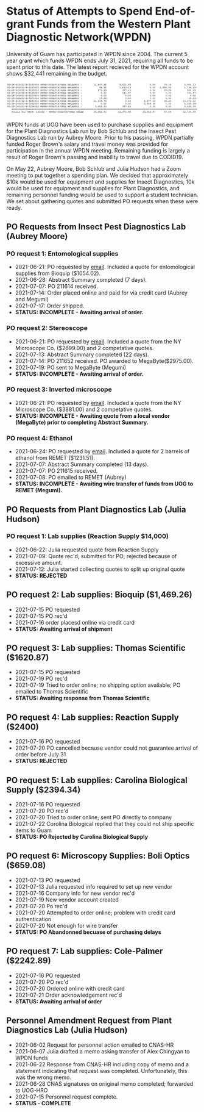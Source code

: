# Status of Attempts to Spend End-of-grant Funds from the Western Plant Diagnostic Network(WPDN)

University of Guam has participated in WPDN since 2004. The current 5 year grant which funds WPDN ends July 31, 2021, requiring all funds to be spent prior to this date. The latest report recieved for the WPDN account shows $32,441 remaining in the budget.
  
![caca](budget-report-2021-07-20.png)

WPDN funds at UOG have been used to purchase supplies and equipment for the Plant Diagnostics Lab run by Bob Schlub and the Insect Pest Diagnostics Lab run by Aubrey Moore. Prior to his passing, WPDN partially funded Roger Brown's salary and travel money was provided for participation in the annual WPDN meeting. Remaining funding is largely a result of Roger Brown's passing and inability to travel due to CODID19.   
  
On May 22, Aubrey Moore, Bob Schlub and Julia Hudson had a Zoom meeting to put together a spending plan. We decided that approximately $10k would be used for equipment and supplies for Insect Diagnostics, 10k would be used for equipment and supplies for Plant Diagnostics, and remaining personnel funding would be used to support a student technician. We set about gathering quotes and submitted PO requests when these were ready.

## PO Requests from Insect Pest Diagnostics Lab (Aubrey Moore)

### PO request 1: Entomological supplies
  
* 2021-06-21: PO requested by [email](https://github.com/aubreymoore/WPDN/raw/main/procurement/history/req1.pdf). Included a quote for entomological supplies from Bioquip ($1054.02).
* 2021-06-28: Abstract Summary completed (7 days).
* 2021-07-07: PO 211614 received.
* 2021-07-14: Order placed online and paid for via credit card (Aubrey and Megumi)
* 2021-07-17: Order shipped.
* **STATUS: INCOMPLETE - Awaiting arrival of order.**

### PO request 2: Stereoscope

* 2021-06-21: PO requested by [email](https://github.com/aubreymoore/WPDN/raw/main/procurement/history/req1.pdf). Included a quote from the NY Microscope Co. ($2699.00) and 2 competative quotes.
* 2021-07-13: Abstract Summary completed (22 days).
* 2021-07-14: PO 211652 received. PO awarded to MegaByte($2975.00).
* 2021-07-19: PO sent to MegaByte (Megumi)
* **STATUS: INCOMPLETE - Awaiting arrival of order.**

### PO request 3: Inverted microscope
  
* 2021-06-21: PO requested by [email](https://github.com/aubreymoore/WPDN/raw/main/procurement/history/req1.pdf). Included a quote from the NY Microscope Co. ($3881.00) and 2 competative quotes.
* **STATUS: INCOMPLETE - Awaiting quote from a local vendor (MegaByte) prior to completing Abstract Summary.**

### PO request 4: Ethanol
  
* 2021-06-24: PO requested by [email](https://github.com/aubreymoore/WPDN/raw/main/procurement/history/req2.pdf). Included a quote for 2 barrels of ethanol from REMET ($1231.51).
* 2021-07-07: Abstract Summary completed (13 days).
* 2021-07-07: PO 211615 received.
* 2021-07-08: PO emailed to REMET (Aubrey)
* **STATUS: INCOMPLETE - Awaiting wire transfer of funds from UOG to REMET (Megumi).**

## PO Requests from Plant Diagnostics Lab (Julia Hudson)
  
### PO request 1: Lab supplies (Reaction Supply $14,000)
  
* 2021-06-22: Julia requested quote from Reaction Supply
* 2021-07-09: Quote rec'd; submitted for PO; rejected because of excessive amount. 
* 2021-07-12: Julia started collecting quotes to split up original quote
* **STATUS: REJECTED**

## PO request 2: Lab supplies: Bioquip ($1,469.26)

* 2021-07-15 PO requested
* 2021-07-15 PO rec'd
* 2021-07-16 order placesd online via credit card
*  **STATUS: Awaiting arrival of shipment**

## PO request 3: Lab supplies: Thomas Scientific ($1620.87) 
* 2021-07-15 PO requested
* 2021-07-19 PO rec'd
* 2021-07-19 Tried to order online; no shipping option available; PO emailed to Thomas Scientific
*  **STATUS: Awaiting response from Thomas Scientific**

## PO request 4: Lab supplies: Reaction Supply ($2400) 
* 2021-07-16 PO requested
* 2021-07-20 PO cancelled because vendor could not guarantee arrival of order before July 31
*  **STATUS: REJECTED**

## PO request 5: Lab supplies: Carolina Biological Supply ($2394.34) 
* 2021-07-16 PO requested
* 2021-07-20 PO rec'd
* 2021-07-20 Tried to order online; sent PO directly to company
* 2021-07-22 Corolina Biological replied that they could not ship specific items to Guam
*  **STATUS: PO Rejected by Carolina Biological Supply**

## PO request 6: Microscopy Supplies: Boli Optics ($659.08) 
* 2021-07-13 PO requested
* 2021-07-13 Julia requested info required to set up new vendor
* 2021-07-16 Company info for new vendor rec'd
* 2021-07-19 New vendor account created
* 2021-07-20 Po rec'd
* 2021-07-20 Attempted to order online; problem with credit card authentication
* 2021-07-20 Not enough for wire transfer
*  **STATUS: PO Abandonned becuase of purchasing delays**

## PO request 7: Lab supplies: Cole-Palmer ($2242.89) 
* 2021-07-16 PO requested
* 2021-07-20 PO rec'd
* 2021-07-20 Ordered online with credit card
* 2021-07-21 Order acknowledgement rec'd
*  **STATUS: Awaiting arrival of order**

## Personnel Amendment Request from Plant Diagnostics Lab (Julia Hudson)
  
* 2021-06-02 Request for personnel action emailed to CNAS-HR
* 2021-06-07 Julia drafted a memo asking transfer of Alex Chingyan to WPDN funds
* 2021-06-22 Response from CNAS-HR including copy of memo and a statement indicating that request was completed. Unfortunately, this was the wrong memo.
* 2021-06-28 CNAS signatures on oriiginal memo completed; forwarded to UOG-HRO
* 2021-07-15 Personnel request complete.
* **STATUS - COMPLETE** 
